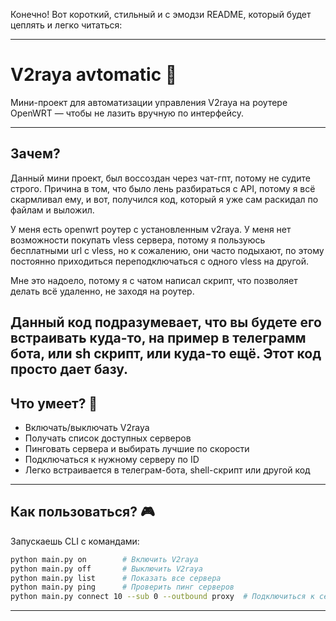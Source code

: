 Конечно! Вот короткий, стильный и с эмодзи README, который будет цеплять и легко читаться:

---

# V2raya avtomatic 🚀

Мини-проект для автоматизации управления V2raya на роутере OpenWRT — чтобы не лазить вручную по интерфейсу.

---

## Зачем?

Данный мини проект, был воссоздан через чат-гпт, потому не судите строго.
Причина в том, что было лень разбираться с API, потому я всё скармливал ему, и вот, получился код, который я уже сам раскидал по файлам и выложил.

У меня есть openwrt роутер с установленным v2raya. У меня нет возможности покупать vless сервера, потому я пользуюсь бесплатными url с vless, но к сожалению, они часто подыхают, по этому постоянно приходиться переподключаться с одного vless на другой.

Мне это надоело, потому я с чатом написал скрипт, что позволяет делать всё удаленно, не заходя на роутер.

Данный код подразумевает, что вы будете его встраивать куда-то, на пример в телеграмм бота, или sh скрипт, или куда-то ещё.
Этот код просто дает базу.
---

## Что умеет? 🤖

* Включать/выключать V2raya
* Получать список доступных серверов
* Пинговать сервера и выбирать лучшие по скорости
* Подключаться к нужному серверу по ID
* Легко встраивается в телеграм-бота, shell-скрипт или другой код

---

## Как пользоваться? 🎮

Запускаешь CLI с командами:

```bash
python main.py on        # Включить V2raya  
python main.py off       # Выключить V2raya  
python main.py list      # Показать все сервера  
python main.py ping      # Проверить пинг серверов  
python main.py connect 10 --sub 0 --outbound proxy  # Подключиться к серверу с ID=10  
```

---


